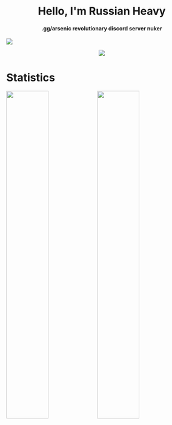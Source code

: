 <h1 align="center">Hello, I'm Russian Heavy</h1>
<h4 align="center">.gg/arsenic revolutionary discord server nuker</h4>

![](https://komarev.com/ghpvc/?username=russianheavy1337)


<p align="center">
  <a href="https://github.com/russianheavy1337">
    <img src="https://discord.c99.nl/widget/theme-4/949067041388789791.png"/>
     </a>
  </p>
  
# Statistics
<img align="left" width="47%" src="https://github-readme-stats.vercel.app/api?username=russianheavy1337&show_icons=true&theme=dark" />
<img align="left" width="47%" src="https://github-readme-stats.vercel.app/api/top-langs/?username=russianheavy1337&theme=dark" />

